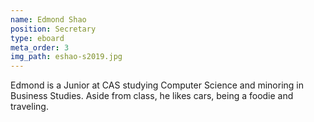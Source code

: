 ```yaml
---
name: Edmond Shao
position: Secretary
type: eboard
meta_order: 3
img_path: eshao-s2019.jpg
---
```

Edmond is a Junior at CAS studying Computer Science and minoring in Business Studies.
Aside from class, he likes cars, being a foodie and traveling.

